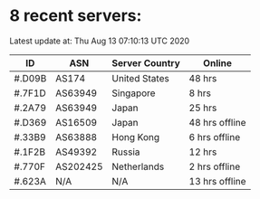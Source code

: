 # 8 recent servers:

Latest update at: Thu Aug 13 07:10:13 UTC 2020

| ID | ASN | Server Country | Online |
| -- | --- | -------------- | ------ |
| #.D09B | AS174 | United States | 48 hrs |
| #.7F1D | AS63949 | Singapore | 8 hrs |
| #.2A79 | AS63949 | Japan | 25 hrs |
| #.D369 | AS16509 | Japan | 48 hrs offline |
| #.33B9 | AS63888 | Hong Kong | 6 hrs offline |
| #.1F2B | AS49392 | Russia | 12 hrs |
| #.770F | AS202425 | Netherlands | 2 hrs offline |
| #.623A | N/A | N/A | 13 hrs offline |

